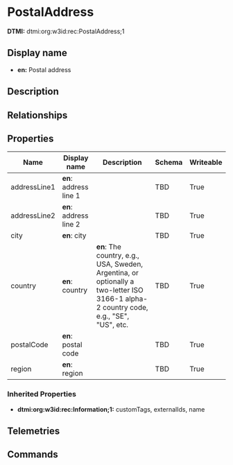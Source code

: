 # PostalAddress
**DTMI:** dtmi:org:w3id:rec:PostalAddress;1
## Display name
- **en:** Postal address
## Description
## Relationships
## Properties
|Name|Display name|Description|Schema|Writeable|
|-|-|-|-|-|
|addressLine1|**en**: address line 1||TBD|True
|addressLine2|**en**: address line 2||TBD|True
|city|**en**: city||TBD|True
|country|**en**: country|**en**: The country, e.g., USA, Sweden, Argentina, or optionally a two-letter ISO 3166-1 alpha-2 country code, e.g., "SE", "US", etc.|TBD|True
|postalCode|**en**: postal code||TBD|True
|region|**en**: region||TBD|True
### Inherited Properties
* **dtmi:org:w3id:rec:Information;1:** customTags, externalIds, name
## Telemetries
## Commands
